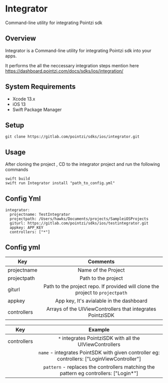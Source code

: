 # Integrator

Command-line utility for integrating Pointzi sdk

## Overview
Integrator is a Command-line utility for integrating Pointzi sdk into your apps. 

It performs the all the neccessary integration steps mention here https://dashboard.pointzi.com/docs/sdks/ios/integration/ 

## System Requirements
* Xcode 13.x
* iOS 13
* Swift Package Manager

## Setup

```
git clone https://gitlab.com/pointzi/sdks/ios/integrator.git

```

## Usage
After cloning the project , CD to the integrator project and run the following commands
```
swift build
swift run Integrator install "path_to_config.yml"

```

## Config Yml
```
integrator:
  projectname: TestIntegrator
  projectpath: /Users/hawks/Documents/projects/SampleiOSProjects
  giturl: https://gitlab.com/pointzi/sdks/ios/testintegrator.git
  appkey: APP_KEY
  controllers: ["*"]
```


## Config yml  


| Key                        |   Comments        |
| -------------                      |    :-------------:   | 
| projectname                        | Name of the Project     |    
| projectpath                        | Path to the project      |                     
| giturl                             | Path to the project repo. If provided will clone the project to `projectpath`    |  
| appkey                             | App key, It's avialable in the dashboard    |    
| controllers                        | Arrays of the UIViewControllers that integrates PointziSDK   |  


| Key                        |   Example        |
| -------------                      |    :-------------:   | 
| controllers                        | `*` integrates PointziSDK with all the UIViewControllers     |    
|                                    | `name` - integrates PointSDK with given controller eg: controllers: ["LoginViewController"]  |                     
|                                    | `pattern` - replaces the controllers matching the pattern eg controllers: ["Login*"]     |  

                
                               
                  
               

                                                                                 
